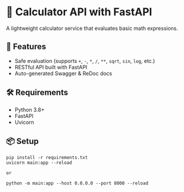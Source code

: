 # 📐 Calculator API with FastAPI

A lightweight calculator service that evaluates basic math expressions.

## 🚀 Features

- Safe evaluation (supports `+`, `-`, `*`, `/`, `**`, `sqrt`, `sin`, `log`, etc.)
- RESTful API built with FastAPI
- Auto-generated Swagger & ReDoc docs

## 🛠️ Requirements

- Python 3.8+
- FastAPI
- Uvicorn

## 📦 Setup

```
pip install -r requirements.txt
uvicorn main:app --reload

or

python -m main:app --host 0.0.0.0 --port 8000 --reload
```
